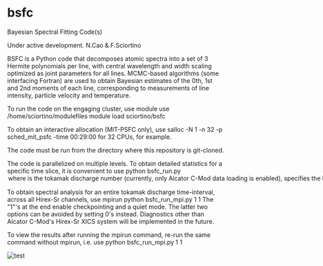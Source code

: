 # bsfc
Bayesian Spectral Fitting Code(s)

Under active development. 
N.Cao & F.Sciortino

BSFC is a Python code that decomposes atomic spectra into a set of 3 Hermite polynomials per line, with central wavelength and width scaling optimized as joint parameters for all lines. MCMC-based algorithms (some interfacing Fortran) are used to obtain Bayesian estimates of the 0th, 1st and 2nd moments of each line, corresponding to measurements of line intensity, particle velocity and temperature. 

To run the code on the engaging cluster, use
module use /home/sciortino/modulefiles
module load sciortino/bsfc

To obtain an interactive allocation (MIT-PSFC only), use 
salloc -N 1 -n 32 -p sched_mit_psfc -time 00:29:00
for 32 CPUs, for example. 

The code must be run from the directory where this repository is git-cloned. 

The code is parallelized on multiple levels. To obtain detailed statistics for a specific time slice, it is convenient to use 
python bsfc_run.py <SHOT> <OPTION> <NSTEPS>
where <SHOT> is the tokamak discharge number (currently, only Alcator C-Mod data loading is enabled), <OPTION> specifies the kind of run to be done (set to 1 for a single-spectrum inference) and <NSTEPS> is the number of steps to be used for MCMC algorithms. Note that nested sampling, implemented via MultiNest, does not require specification of a number of steps (it runs until a pre-set convergence condition). To view the results of spectral fitting, simply repeat the same command as above and some example plots will be displayed. 
 
 To obtain spectral analysis for an entire tokamak discharge time-interval, across all Hirex-Sr channels, use
 mpirun python bsfc_run_mpi.py <SHOT> <NSTEPS> 1 1
 The "1"'s at the end enable checkpointing and a quiet mode. The latter two options can be avoided by setting 0's instead. 
 Diagnostics other than Alcator C-Mod's Hirex-Sr XICS system will be implemented in the future. 
 
 To view the results after running the mpirun command, re-run the same command without mpirun, i.e. use
 python bsfc_run_mpi.py <SHOT> <NSTEPS> 1 1
 
 ![test](https://user-images.githubusercontent.com/25516628/50047623-0bcbc780-0087-11e9-9c52-3733b9a4f9e6.png)

 
